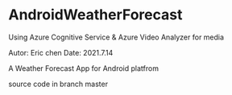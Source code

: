 # AndroidWeatherForecast
Using Azure Cognitive Service &amp; Azure Video Analyzer for media

Autor: Eric chen
Date: 2021.7.14

A Weather Forecast App for Android platfrom


source code in branch master
